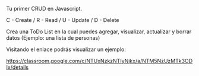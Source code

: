 Tu primer CRUD en Javascript.

C - Create / R - Read / U - Update / D - Delete


Crea una ToDo List en la cual puedes agregar, visualizar, actualizar y borrar datos (Ejemplo: una lista de personas)


Visitando el enlace podrás visualizar un ejemplo:

https://classroom.google.com/c/NTUxNzkzNTIyNjkx/a/NTM5NzUzMTk3ODIx/details